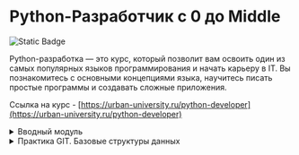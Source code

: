 # Python-Разработчик c 0 до Middle

![Static Badge](https://img.shields.io/badge/py-python-blue?style=plastic&logo=python)

Python-разработка — это курс, который позволит вам освоить один из самых популярных языков программирования и начать карьеру в IT. Вы познакомитесь с основными концепциями языка, научитесь писать простые программы и создавать сложные приложения.  


Ссылка на курс - [https://urban-university.ru/python-developer](https://urban-university.ru/python-developer)


<details>
  <summary>Вводный модуль</summary>
	<ul>
	  <li>Вводный урок по курсу "Python-Разработчик"</li>
	  <li>Установка среды разработки PyCharm и Python</li>
	  <li>Практическое задание по вводному уроку "Установка среды разработки PyCharm и Python."</li>
	  <li>Настройка программ</li>
	  <li>Базовые структуры данных</li>
	  <li>Практическое задание по уроку "Базовые структуры данных"</li>
	  <li>Решение к практическому заданию по теме "Базовые структуры данных"</li>
	  <li>Разбор Github</li>
	</ul>
</details>

<details>
  <summary>Практика GIT. Базовые структуры данных</summary>
  * Динамическая типизация  
  * Практическая работа по уроку "Динамическая типизация"  
  * Переменные  
  * Практическое задание по теме "Переменные"  
  * Строки и Индексация строк  
  * Практическое задание по уроку "Строки и индексация строк"  
  * Организация программ и методы строк  
  * Практическая работа по уроку "Организация программ и методы строк"  
  * Списки. Индексация и методы списков  
  * Изменяемые и неизменяемые объекты. Кортежи  
  * Практическое задание по теме "Неизменяемые и изменяемые объекты. Кортежи"  
  * Словари и множества  
  * Практическое задание по теме "Словари и множества"  
  * Шпаргалка по типам данных в языке программирования Python  
  * Лекция по GIT  
  * Дополнительное практическое задание по модулю  
  * Вебинар по модулям 1 и Вводному модулю  
</details>
